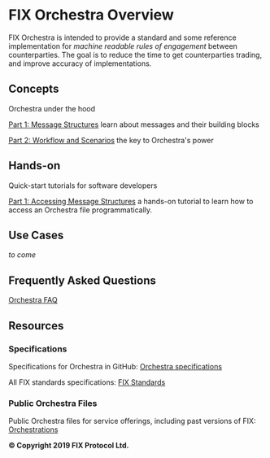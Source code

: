 # FIX Orchestra Overview

FIX Orchestra is intended to provide a standard and some reference implementation for *machine readable rules of engagement* between counterparties. The goal is to reduce the time to get counterparties trading, and improve accuracy of implementations.

## Concepts
Orchestra under the hood

[Part 1: Message Structures](https://github.com/FIXTradingCommunity/fix-orchestra/wiki/Concepts-Part1-MessageStructures) learn about messages and their building blocks

[Part 2: Workflow and Scenarios](https://github.com/FIXTradingCommunity/fix-orchestra/wiki/Concepts-Part2-Workflow-and-Scenarios) the key to Orchestra's power

<!--
Part 3: Conditional Expressions *to come*

Part 4: Actors and External State *to come*

Part 5: Service Offerings and Session Configurations *to come*
-->

## Hands-on

Quick-start tutorials for software developers

[Part 1: Accessing Message Structures](https://github.com/FIXTradingCommunity/fix-orchestra/wiki/Hands-on-Part1-Accessing-Message-Structures) a hands-on tutorial to learn how to access an Orchestra file programmatically.

## Use Cases
*to come*

## Frequently Asked Questions

[Orchestra FAQ](https://github.com/FIXTradingCommunity/fix-orchestra/wiki/Orchestra-FAQ)

## Resources

### Specifications

Specifications for Orchestra in GitHub: [Orchestra specifications](https://github.com/FIXTradingCommunity/fix-orchestra-spec)

All FIX standards specifications: [FIX Standards](https://www.fixtrading.org/standards/)

### Public Orchestra Files

Public Orchestra files for service offerings, including past versions of FIX: [Orchestrations](https://github.com/FIXTradingCommunity/orchestrations)

**© Copyright 2019 FIX Protocol Ltd.**